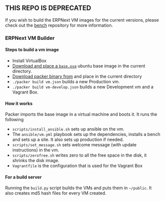 ## THIS REPO IS DEPRECATED

If you wish to build the ERPNext VM images for the current versions, please check out the [bench](https://github.com/frappe/bench) repository for more information.

### ERPNext VM Builder

#### Steps to build a vm image

* Install VirtualBox
* [Download and place a `base.ova`](http://build.erpnext.com/base.ova) ubuntu base image in the current directory. 
* [Download packer binary from](https://www.packer.io/downloads.html) and place in the current directory
* `./packer build vm.json` builds a new Production vm.
* `./packer build vm-develop.json` builds a new Development vm and a Vagrant Box.

#### How it works

Packer imports the base image in a virtual machine and boots it. It runs the following

* `scripts/install_ansible.sh` sets up ansible on the vm.
* The `ansible/vm.yml` playbook sets up the dependencies, installs a bench and sets up a site. It also sets up production if needed.
* `scripts/set_message.sh` sets welcome message (with update instructions) in the vm.
* `scripts/zerofree.sh` writes zero to all the free space in the disk, it shrinks the disk image.
* `Vagrantfile` is the configuration that is used for the Vagrant Box

#### For a build server

Running the `build.py` script builds the VMs and puts them in `~/public`. It also creates md5 hash files for every VM created. 
